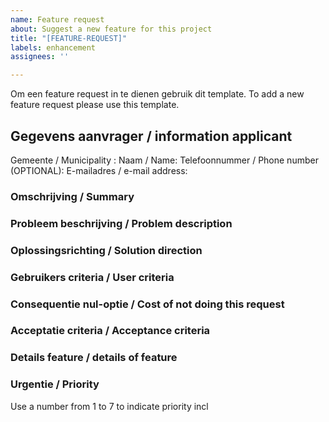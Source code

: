 ```yaml
---
name: Feature request
about: Suggest a new feature for this project
title: "[FEATURE-REQUEST]"
labels: enhancement
assignees: ''

---
```


Om een feature request in te dienen gebruik dit template. 
To add a new feature request please use this template.

## Gegevens aanvrager / information applicant

Gemeente / Municipality : 
Naam / Name:
Telefoonnummer / Phone number (OPTIONAL):
E-mailadres / e-mail address:

### Omschrijving / Summary

### Probleem beschrijving / Problem description

### Oplossingsrichting / Solution direction

### Gebruikers criteria / User criteria

### Consequentie nul-optie / Cost of not doing this request

### Acceptatie criteria / Acceptance criteria

### Details feature / details of feature

### Urgentie / Priority
Use a number from 1 to 7 to indicate priority incl
